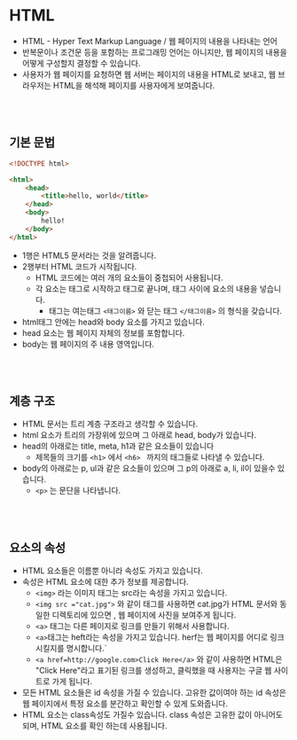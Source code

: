 # HTML

- HTML - Hyper Text Markup Language / 웹 페이지의 내용을 나타내는 언어
- 반복문이나 조건문 등을 포함하는 프로그래밍 언어는 아니지만, 웹 페이지의 내용을 어떻게 구성할지 결정할 수 있습니다.
- 사용자가 웹 페이지를 요청하면 웹 서버는 페이지의 내용을 HTML로 보내고, 웹 브라우저는 HTML을 해석해 페이지를 사용자에게 보여줍니다.

<br>

<br>

## 기본 문법

```html
<!DOCTYPE html>

<html>
	<head>
		<title>hello, world</title>
	</head>
	<body>
		hello!
	</body>
</html>
```

- 1행은 HTML5 문서라는 것을 알려줍니다. 
- 2행부터 HTML 코드가 시작됩니다.
  - HTML 코드에는 여러 개의 요소들이 중첩되어 사용됩니다.
  - 각 요소는 태그로 시작하고 태그로 끝나며, 태그 사이에 요소의 내용을 넣습니다.
    - 태그는 여는태그 `<태그이름>` 와 닫는 태그 `</태그이름>` 의 형식을 갖습니다.
- html태그 안에는 head와 body 요소를 가지고 있습니다.
- head 요소는 웹 페이지 자체의 정보를 포함합니다.
- body는 웹 페이지의 주 내용 영역입니다.

<br>

<br>

## 계층 구조

- HTML 문서는 트리 계층 구조라고 생각할 수 있습니다.
- html 요소가 트리의 가장위에 있으며 그 아래로 head, body가 있습니다.
- head의 아래로는 title, meta, h1과 같은 요소들이 있습니다
  - 제목들의 크기를 `<h1>` 에서 `<h6> ` 까지의 태그들로 나타낼 수 있습니다.
- body의 아래로는 p, ul과 같은 요소들이 있으며 그 p의 아래로 a, li, il이 있을수 있습니다.
  - `<p>` 는 문단을 나타냅니다.

<br>

<br>

## 요소의 속성

- HTML 요소들은 이름뿐 아니라 속성도 가지고 있습니다.
- 속성은 HTML 요소에 대한 추가 정보를 제공합니다.
  - `<img>` 라는 이미지 태그는 src라는 속성을 가지고 있습니다.
  - `<img src ="cat.jpg">` 와 같이 태그를 사용하면 cat.jpg가 HTML 문서와 동일한 디렉토리에 있으면 , 웹 페이지에 사진을 보여주게 됩니다.
  - `<a>` 태그는 다른 페이지로 링크를 만들기 위해서 사용합니다.
  - `<a>`태그는 heft라는 속성을 가지고 있습니다. herf는 웹 페이지를 어디로 링크시킬지를 명시합니다.`
  - `<a href=http://google.com>Click Here</a>` 와 같이 사용하면 HTML은 "Click Here"라고 표기된 링크를 생성하고, 클릭했을 때 사용자는 구글 웹 사이트로 가게 됩니다.
- 모든 HTML 요소들은 id 속성을 가질 수 있습니다. 고유한 값이여야 하는 id 속성은 웹 페이지에서 특정 요소를 분간하고 확인할 수 있게 도와줍니다.
- HTML 요소는 class속성도 가질수 있습니다. class 속성은 고유한 값이 아니어도 되며, HTML 요소를 확인 하는데 사용됩니다.